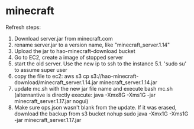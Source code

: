 # minecraft
Refresh steps:
1. Download server.jar from minecraft.com
2. rename server.jar to a version name, like "minecraft_server.1.14"
3. Upload the jar to hao-minecraft-download bucket
4. Go to EC2, create a image of stopped server
5. start the old server. Use the new ip to ssh to the instance
5.1. 'sudo su' to assume super user
6. copy the file to ec2: aws s3 cp s3://hao-minecraft-download/minecraft_server.1.14.jar minecraft_server.1.14.jar
7. update mc.sh with the new jar file name and execute bash mc.sh (alternantive is directly execute: java -Xmx8G -Xms1G -jar minecraft_server.1.17.jar nogui)
8. Make sure ops.json wasn't blank from the update. If it was erased, download the backup from s3 bucket
nohup sudo java -Xmx1G -Xms1G -jar minecraft_server.1.17.jar
